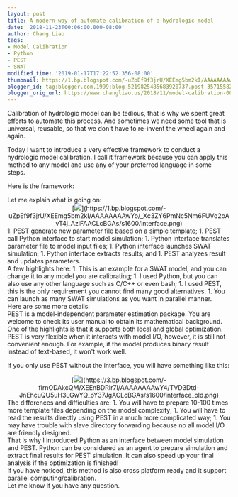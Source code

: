```yaml
---
layout: post
title: A modern way of automate calibration of a hydrologic model
date: '2018-11-23T00:06:00.000-08:00'
author: Chang Liao
tags:
- Model Calibration
- Python
- PEST
- SWAT
modified_time: '2019-01-17T17:22:52.356-08:00'
thumbnail: https://1.bp.blogspot.com/-uZpEf9f3jrU/XEEmg5bm2kI/AAAAAAAAwYo/_Xc3ZY6PmNc5Nm6FUVq2oAvT4j_AzlFAACLcBGAs/s72-c/interface.png
blogger_id: tag:blogger.com,1999:blog-5219825485683920737.post-3571558200441514084
blogger_orig_url: https://www.changliao.us/2018/11/model-calibration-001.html
---
```


Calibration of hydrologic model can be tedious, that is why we spent great 
efforts to automate this process. And sometimes we need some tool that is 
universal, reusable, so that we don't have to re-invent the wheel again and 
again. 

Today I want to introduce a very effective framework to conduct a hydrologic 
model calibration. I call it framework because you can apply this method to 
any model and use any of your preferred language in some steps. 

Here is the framework: 
<div class="separator" style="clear: both; text-align: center;"><div 
class="separator" style="clear: both; text-align: left;">Let me explain what 
is going on:<div class="separator" style="clear: both; text-align: 
center;">[<img border="0" data-original-height="434" data-original-width="551" 
src="https://1.bp.blogspot.com/-uZpEf9f3jrU/XEEmg5bm2kI/AAAAAAAAwYo/_Xc3ZY6PmNc5Nm6FUVq2oAvT4j_AzlFAACLcBGAs/s1600/interface.png" 
/>](https://1.bp.blogspot.com/-uZpEf9f3jrU/XEEmg5bm2kI/AAAAAAAAwYo/_Xc3ZY6PmNc5Nm6FUVq2oAvT4j_AzlFAACLcBGAs/s1600/interface.png)<div 
class="separator" style="clear: both; text-align: left;"> 
<div class="separator" style="clear: both; text-align: left;">1. PEST generate 
new parameter file based on a simple template; 
1. PEST call Python interface to start model simulation; 
1. Python interface translates parameter file to model input files; 
1. Python interface launches SWAT simulation; 
1. Python interface extracts results; and 
1. PEST analyzes result and updates parameters. 

<div>A few highlights here: 
1. This is an example for a SWAT model, and you can change it to any model you 
are calibrating; 
1. I used Python, but you can also use any other language such as C/C++ or 
even bash; 
1. I used PEST, this is the only requirement you cannot find many good 
alternatives. 
1. You can launch as many SWAT simulations as you want in parallel manner. 
<div>Here are some more details:<div>PEST is a model-independent parameter 
estimation package. You are welcome to check its user manual to obtain its 
mathematical background. One of the highlights is that it supports both local 
and global optimization.<div> 
<div>PEST is very flexible when it interacts with model I/O, however, it is 
still not convenient enough. For example, if the model produces binary result 
instead of text-based, it won't work well. 

If you only use PEST without the interface, you will have something like this: 
<div class="separator" style="clear: both; text-align: center;">[<img 
border="0" data-original-height="434" data-original-width="551" 
src="https://3.bp.blogspot.com/-flrnODAkcQM/XEEnBDRIr7I/AAAAAAAAwY4/TVD3Dtd-JnEhcuQU5uH3LGwYQ_oY37JgACLcBGAs/s1600/interface_old.png" 
/>](https://3.bp.blogspot.com/-flrnODAkcQM/XEEnBDRIr7I/AAAAAAAAwY4/TVD3Dtd-JnEhcuQU5uH3LGwYQ_oY37JgACLcBGAs/s1600/interface_old.png)<div 
class="separator" style="clear: both; text-align: left;"> 
The differences and difficulties are: 
1. You will have to prepare 10-100 times more template files depending on the 
model complexity; 
1. You will have to read the results directly using PEST in a much more 
complicated way; 
1. You may have trouble with slave directory forwarding because no all model 
I/O are friendly designed. 
<div> 
<div>That is why I introduced Python as an interface between model simulation 
and PEST. Python can be considered as an agent to prepare simulation and 
extract final results for PEST simulation. It can also speed up your final 
analysis if the optimization is finished!<div> 
<div>If you have noticed, this method is also cross platform ready and it 
support parallel computing/calibration.<div> 
<div>Let me know if you have any question. 